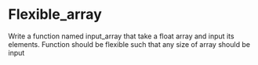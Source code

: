 # Flexible_array
Write a function named input_array that take a float array and input its elements. Function should be flexible such that any size of array should be input

